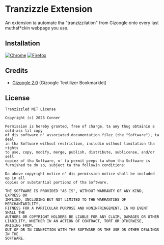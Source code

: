 # Tranzizzle Extension
An extension ta automate tha "tranzizzilation" from Gizoogle onto every last muthaf*ckin webpage you use.

## Installation
[![Chrome](https://img.shields.io/badge/Chrome-273849?style=for-the-badge&logo=google-chrome&logoColor=3da37a)](https://chrome.google.com/webstore/detail/gizoogle-tranzizzler/afpoojkhjmkpidnmnnibhjhfgakmlomm?hl=en&authuser=0)
[![Firefox](https://img.shields.io/badge/Firefox-273849?style=for-the-badge&logo=firefox&logoColor=3da37a)](https://addons.mozilla.org/en-US/firefox/addon/gizoogle-tranzizzler/)

## Credits
- [Gizoogle 2.0](https://github.com/Gizoogle) (Gizoogle Textilizer Bookmarklet)

## License

```
Tranzizzled MIT License

Copyright (c) 2023 Conner

Permission is hereby granted, free of charge, ta any thug obtainin a cold-ass lil copy
of dis software n' associated documentation filez (the "Software"), ta deal
in tha Software without restriction, includin without limitation tha rights
to use, copy, modify, merge, publish, distribute, sublicense, and/or sell
copiez of tha Software, n' ta permit peeps ta whom tha Software is
furnished ta do so, subject ta tha followin conditions:

Da above copyright notice n' dis permission notice shall be included up in all
copies or substantial portionz of tha Software.

THE SOFTWARE IS PROVIDED "AS IS", WITHOUT WARRANTY OF ANY KIND, EXPRESS OR
IMPLIED, INCLUDING BUT NOT LIMITED TO THE WARRANTIES OF MERCHANTABILITY,
FITNESS FOR A PARTICULAR PURPOSE AND NONINFRINGEMENT. IN NO EVENT SHALL THE
AUTHORS OR COPYRIGHT HOLDERS BE LIABLE FOR ANY CLAIM, DAMAGES OR OTHER
LIABILITY, WHETHER IN AN ACTION OF CONTRACT, TORT OR OTHERWISE, ARISING FROM,
OUT OF OR IN CONNECTION WITH THE SOFTWARE OR THE USE OR OTHER DEALINGS IN THE
SOFTWARE.
```
